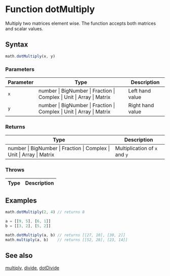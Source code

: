 <!-- Note: This file is automatically generated from source code comments. Changes made in this file will be overridden. -->

# Function dotMultiply

Multiply two matrices element wise. The function accepts both matrices and
scalar values.


## Syntax

```js
math.dotMultiply(x, y)
```

### Parameters

Parameter | Type | Description
--------- | ---- | -----------
`x` | number &#124; BigNumber &#124; Fraction &#124; Complex &#124; Unit &#124; Array &#124; Matrix | Left hand value
`y` | number &#124; BigNumber &#124; Fraction &#124; Complex &#124; Unit &#124; Array &#124; Matrix | Right hand value

### Returns

Type | Description
---- | -----------
number &#124; BigNumber &#124; Fraction &#124; Complex &#124; Unit &#124; Array &#124; Matrix | Multiplication of `x` and `y`


### Throws

Type | Description
---- | -----------


## Examples

```js
math.dotMultiply(2, 4) // returns 8

a = [[9, 5], [6, 1]]
b = [[3, 2], [5, 2]]

math.dotMultiply(a, b) // returns [[27, 10], [30, 2]]
math.multiply(a, b)    // returns [[52, 28], [23, 14]]
```


## See also

[multiply](multiply.md),
[divide](divide.md),
[dotDivide](dotDivide.md)

